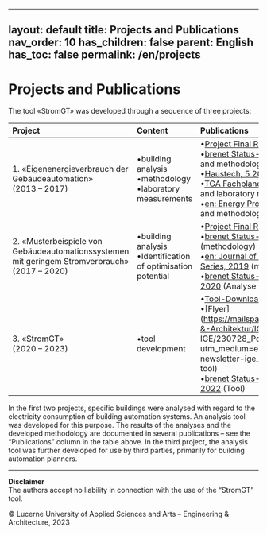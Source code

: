 
---
layout: default
title: Projects and Publications
nav_order: 10
has_children: false
parent: English
has_toc: false
permalink: /en/projects
---

# Projects and Publications
The tool «StromGT» was developed through a sequence of three projects:

| Project  | Content | Publications  |
| :---          | :---          | :---          |
| 1.     «Eigenenergieverbrauch der<br>Gebäudeautomation»<br>(2013 – 2017) |•building analysis<br> •methodology<br> •laboratory measurements| •[Project Final Report](https://www.bfe.admin.ch/bfe/de/home/news-und-medien/publikationen.exturl.html/aHR0cHM6Ly9wdWJkYi5iZmUuYWRtaW4uY2gvZGUvcHVibGljYX/Rpb24vZG93bmxvYWQvODMwNw==.html)<br>•[brenet Status-Seminar, 2016](https://zenodo.org/record/2590938) (analysis and methodology)<br>•[Haustech, 5 2016](https://www.hslu.ch/-/media/campus/common/files/dokumente/ta/ta%20forschung/zig/zig%20berichte/ht5%20040%20extra%20gebaeudeautomation.pdf?la=de-ch.) (Analysen)<br>•[TGA Fachplaner, 11 2016](http://service.gentnerverlag.de/download/pdf/tga/Hslu.pdf) (analysis and laboratory measurements)<br>•[en: Energy Procedia, 2017](https://www.sciencedirect.com/science/article/pii/S1876610217329284?via%253Dihub) (analysis and methodology) |
| 2.     «Musterbeispiele von Gebäudeautomationssystemen<br> mit geringem Stromverbrauch»<br>(2017 – 2020) |•building analysis<br>•Identification of optimisation potential| •[Project Final Report](https://www.bfe.admin.ch/bfe/de/home/news-und-medien/publikationen.exturl.html/aHR0cHM6Ly9wdWJkYi5iZmUuYWRtaW4uY2gvZGUvcHVibGljYX/Rpb24vZG93bmxvYWQvMTAzMDQ=.html)<br>•[brenet Status-Seminar, 2018](https://zenodo.org/record/2589957) (methodology)<br>•[en: Journal of Physics: Conference Series, 2019](https://iopscience.iop.org/article/10.1088/1742-6596/1343/1/012125) (methodology)<br>•[brenet Status-Seminar, S. 80-89, 2020](https://zenodo.org/record/3900180) (Analyse zu Roche Bau 1)|
| 3. «StromGT»<br>(2020 – 2023) |•tool development| •[Tool-Download](https://hslu-ige-laes.github.io/StromGTPublic/de) <br>•[Flyer](https://mailspace.hslu.ch/T&A_Technik-&-Architektur/IGE/Newsletter IGE/230728_Poster_StromGT.pdf?utm_medium=email&utm_source=ta-newsletter-ige_nl) (projects, case study, tool)<br>•[brenet Status-Seminar, S. 44-51, 2022](https://zenodo.org/record/6798164) (Tool)<br> |

In the first two projects, specific buildings were analysed with regard to the electricity consumption of building automation systems. An analysis tool was developed for this purpose. The results of the analyses and the developed methodology are documented in several publications – see the “Publications” column in the table above. In the third project, the analysis tool was further developed for use by third parties, primarily for building automation planners.



<hr>

**Disclaimer**<br>
The authors accept no liability in connection with the use of the “StromGT” tool.

© Lucerne University of Applied Sciences and Arts – Engineering & Architecture, 2023
